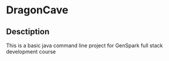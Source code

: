 # DragonCave
## Desctiption
This is a basic java command line project for GenSpark full stack development course
